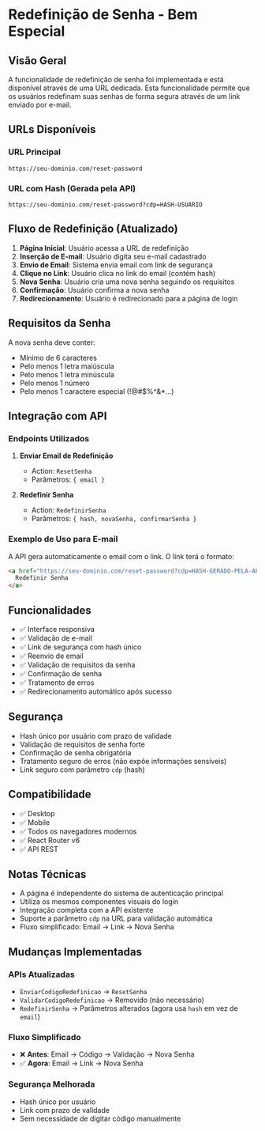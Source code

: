 # Redefinição de Senha - Bem Especial

## Visão Geral

A funcionalidade de redefinição de senha foi implementada e está disponível através de uma URL dedicada. Esta funcionalidade permite que os usuários redefinam suas senhas de forma segura através de um link enviado por e-mail.

## URLs Disponíveis

### URL Principal
```
https://seu-dominio.com/reset-password
```

### URL com Hash (Gerada pela API)
```
https://seu-dominio.com/reset-password?cdp=HASH-USUARIO
```

## Fluxo de Redefinição (Atualizado)

1. **Página Inicial**: Usuário acessa a URL de redefinição
2. **Inserção de E-mail**: Usuário digita seu e-mail cadastrado
3. **Envio de Email**: Sistema envia email com link de segurança
4. **Clique no Link**: Usuário clica no link do email (contém hash)
5. **Nova Senha**: Usuário cria uma nova senha seguindo os requisitos
6. **Confirmação**: Usuário confirma a nova senha
7. **Redirecionamento**: Usuário é redirecionado para a página de login

## Requisitos da Senha

A nova senha deve conter:
- Mínimo de 6 caracteres
- Pelo menos 1 letra maiúscula
- Pelo menos 1 letra minúscula
- Pelo menos 1 número
- Pelo menos 1 caractere especial (!@#$%^&*...)

## Integração com API

### Endpoints Utilizados

1. **Enviar Email de Redefinição**
   - Action: `ResetSenha`
   - Parâmetros: `{ email }`

2. **Redefinir Senha**
   - Action: `RedefinirSenha`
   - Parâmetros: `{ hash, novaSenha, confirmarSenha }`

### Exemplo de Uso para E-mail

A API gera automaticamente o email com o link. O link terá o formato:

```html
<a href="https://seu-dominio.com/reset-password?cdp=HASH-GERADO-PELA-API">
  Redefinir Senha
</a>
```

## Funcionalidades

- ✅ Interface responsiva
- ✅ Validação de e-mail
- ✅ Link de segurança com hash único
- ✅ Reenvio de email
- ✅ Validação de requisitos da senha
- ✅ Confirmação de senha
- ✅ Tratamento de erros
- ✅ Redirecionamento automático após sucesso

## Segurança

- Hash único por usuário com prazo de validade
- Validação de requisitos de senha forte
- Confirmação de senha obrigatória
- Tratamento seguro de erros (não expõe informações sensíveis)
- Link seguro com parâmetro `cdp` (hash)

## Compatibilidade

- ✅ Desktop
- ✅ Mobile
- ✅ Todos os navegadores modernos
- ✅ React Router v6
- ✅ API REST

## Notas Técnicas

- A página é independente do sistema de autenticação principal
- Utiliza os mesmos componentes visuais do login
- Integração completa com a API existente
- Suporte a parâmetro `cdp` na URL para validação automática
- Fluxo simplificado: Email → Link → Nova Senha

## Mudanças Implementadas

### APIs Atualizadas
- `EnviarCodigoRedefinicao` → `ResetSenha`
- `ValidarCodigoRedefinicao` → Removido (não necessário)
- `RedefinirSenha` → Parâmetros alterados (agora usa `hash` em vez de `email`)

### Fluxo Simplificado
- ❌ **Antes**: Email → Código → Validação → Nova Senha
- ✅ **Agora**: Email → Link → Nova Senha

### Segurança Melhorada
- Hash único por usuário
- Link com prazo de validade
- Sem necessidade de digitar código manualmente 
